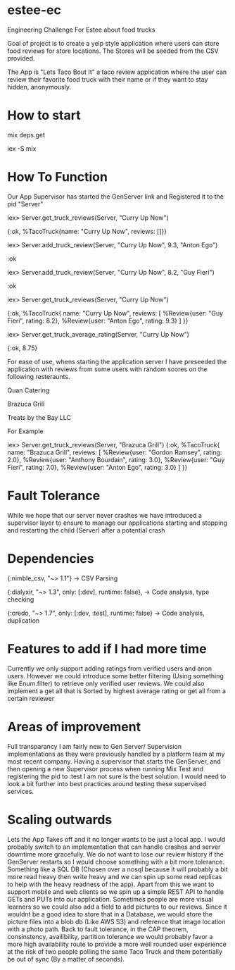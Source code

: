 # estee-ec
Engineering Challenge For Estee about food trucks

Goal of project is to create a yelp style application where users can store food reviews for store locations. The Stores will be seeded from the CSV provided.

The App is "Lets Taco Bout It" a taco review application where the user can review their favorite food truck with their name or if they want to stay hidden, anonymously. 

# How to start

mix deps.get

iex -S mix

# How To Function
Our App Supervisor has started the GenServer link and Registered it to the pid "Server"

iex> Server.get_truck_reviews(Server, "Curry Up Now")

{:ok, %TacoTruck{name: "Curry Up Now", reviews: []}}

iex> Server.add_truck_review(Server, "Curry Up Now", 9.3, "Anton Ego")

:ok

iex> Server.add_truck_review(Server, "Curry Up Now", 8.2, "Guy Fieri")

:ok

iex> Server.get_truck_reviews(Server, "Curry Up Now")

{:ok,
 %TacoTruck{
   name: "Curry Up Now",
   reviews: [
     %Review{user: "Guy Fieri", rating: 8.2},
     %Review{user: "Anton Ego", rating: 9.3}
   ]
 }}

iex> Server.get_truck_average_rating(Server, "Curry Up Now")

{:ok, 8.75}

For ease of use, whens starting the application server I have preseeded the application with reviews from some users with random scores on the following resteraunts.

Quan Catering

Brazuca Grill

Treats by the Bay LLC

For Example

iex> Server.get_truck_reviews(Server, "Brazuca Grill")
{:ok,
 %TacoTruck{
   name: "Brazuca Grill",
   reviews: [
     %Review{user: "Gordon Ramsey", rating: 2.0},
     %Review{user: "Anthony Bourdain", rating: 3.0},
     %Review{user: "Guy Fieri", rating: 7.0},
     %Review{user: "Anton Ego", rating: 3.0}
   ]
 }}

# Fault Tolerance
While we hope that our server never crashes we have introduced a supervisor layer to ensure to manage our applications starting and stopping and restarting the child (Server) after a potential crash

# Dependencies
{:nimble_csv, "~> 1.1"} -> CSV Parsing

{:dialyxir, "~> 1.3", only: [:dev], runtime: false}, -> Code analysis, type checking

{:credo, "~> 1.7", only: [:dev, :test], runtime: false} -> Code analysis, duplication

# Features to add if I had more time
Currently we only support adding ratings from verified users and anon users. However we could introduce some better filtering (Using something like Enum.filter) to retrieve only verified user reviews. We could also implement a get all that is Sorted by highest average rating or get all from a certain reviewer

# Areas of improvement
Full transparancy I am fairly new to Gen Server/ Supervision implementations as they were previously handled by a platform team at my most recent company. Having a supervisor that starts the GenServer, and then opening a new Supervisor process when running Mix Test and registering the pid to :test I am not sure is the best solution. I would need to look a bit further into best practices around testing these supervised services. 

# Scaling outwards
Lets the App Takes off and it no longer wants to be just a local app. I would probably switch to an implementation that can handle crashes and server downtime more gracefully. We do not want to lose our review history if the GenServer restarts so I would choose something with a bit more tolerance. Something like a SQL DB (Chosen over a nosql because it will probably a bit more read heavy then write heavy and we can spin up some read replicas to help with the heavy readness of the app). Apart from this we want to support mobile and web clients so we spin up a simple REST API to handle GETs and PUTs into our application. Sometimes people are more visual learners so we could also add a field to add pictures to our reviews. Since it wouldnt be a good idea to store that in a Database, we would store the picture files into a blob db (Like AWS S3) and reference that image location with a photo path. Back to fault tolerance, in the CAP theorem, consinstency, availibility, partition tolerance we would probably favor a more high availability route to provide a more well rounded user experience at the risk of two people polling the same Taco Truck and them potentially be out of sync (By a matter of seconds).